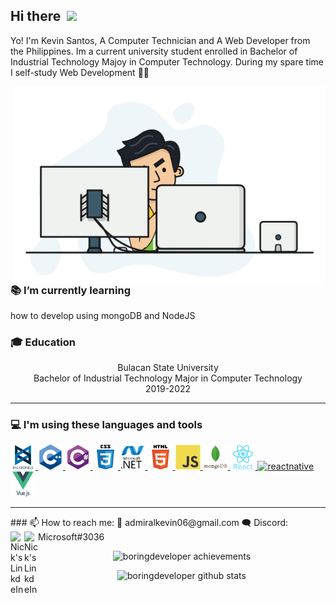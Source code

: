 ## Hi there &nbsp;![](https://visitor-badge.glitch.me/badge?page_id=boringdeveloper.boringdeveloper)

Yo! I'm Kevin Santos, A Computer Technician and A Web Developer from the Philippines. Im a current university student enrolled in Bachelor of Industrial Technology Majoy in Computer Technology. During my spare time I self-study Web Development :man_teacher:

<img align="right" alt="Developer GIF" src="https://github.com/boringdeveloper/boringdeveloper/blob/master/developer.gif?raw=true" width="500" height="auto" />




### 📚 I’m currently learning
how to develop using mongoDB and NodeJS





### 🎓 Education
<p align="center">
 Bulacan State University
 <br>
 Bachelor of Industrial Technology Major in Computer Technology
 <br>
 2019-2022</p>

<hr>

### 💻 I'm using these languages and tools
<p align="left"> <a href="https://backbonejs.org" target="_blank"> <img src="https://raw.githubusercontent.com/devicons/devicon/master/icons/backbonejs/backbonejs-original-wordmark.svg" alt="backbonejs" width="40" height="40"/> </a> <a href="https://www.w3schools.com/cpp/" target="_blank"> <img src="https://raw.githubusercontent.com/devicons/devicon/master/icons/cplusplus/cplusplus-original.svg" alt="cplusplus" width="40" height="40"/> </a> <a href="https://www.w3schools.com/cs/" target="_blank"> <img src="https://raw.githubusercontent.com/devicons/devicon/master/icons/csharp/csharp-original.svg" alt="csharp" width="40" height="40"/> </a> <a href="https://www.w3schools.com/css/" target="_blank"> <img src="https://raw.githubusercontent.com/devicons/devicon/master/icons/css3/css3-original-wordmark.svg" alt="css3" width="40" height="40"/> </a> <a href="https://dotnet.microsoft.com/" target="_blank"> <img src="https://raw.githubusercontent.com/devicons/devicon/master/icons/dot-net/dot-net-original-wordmark.svg" alt="dotnet" width="40" height="40"/> </a> <a href="https://www.w3.org/html/" target="_blank"> <img src="https://raw.githubusercontent.com/devicons/devicon/master/icons/html5/html5-original-wordmark.svg" alt="html5" width="40" height="40"/> </a> <a href="https://developer.mozilla.org/en-US/docs/Web/JavaScript" target="_blank"> <img src="https://raw.githubusercontent.com/devicons/devicon/master/icons/javascript/javascript-original.svg" alt="javascript" width="40" height="40"/> </a> <a href="https://www.mongodb.com/" target="_blank"> <img src="https://raw.githubusercontent.com/devicons/devicon/master/icons/mongodb/mongodb-original-wordmark.svg" alt="mongodb" width="40" height="40"/> </a> <a href="https://reactjs.org/" target="_blank"> <img src="https://raw.githubusercontent.com/devicons/devicon/master/icons/react/react-original-wordmark.svg" alt="react" width="40" height="40"/> </a> <a href="https://reactnative.dev/" target="_blank"> <img src="https://reactnative.dev/img/header_logo.svg" alt="reactnative" width="40" height="40"/> </a> <a href="https://vuejs.org/" target="_blank"> <img src="https://raw.githubusercontent.com/devicons/devicon/master/icons/vuejs/vuejs-original-wordmark.svg" alt="vuejs" width="40" height="40"/> </a> </p>
<hr>
### 📫 How to reach me:
📧 admiralkevin06@gmail.com  
🗨️ Discord: Microsoft#3036  
<a href="https://www.linkedin.com/in/nichole-john-talban-romero/" target="_blank">
  <img align="left" alt="Nick's LinkdeIn" width="22px" src="https://raw.githubusercontent.com/paulrobertlloyd/socialmediaicons/main/linkedin-16x16.png" />
</a>
<a href="https://twitter.com/nickrdev" target="_blank">
  <img align="left" alt="Nick's LinkdeIn" width="22px" src="https://raw.githubusercontent.com/paulrobertlloyd/socialmediaicons/main/twitter-16x16.png" />
</a>

<br />

<p align="center"> <img src="https://github-profile-trophy.vercel.app/?username=boringdeveloper&theme=nord&no-frame=true" alt="boringdeveloper achievements" /> </p>

<p align="center"> <img src="https://github-readme-stats.vercel.app/api?username=boringdeveloper&show_icons=true&theme=dracula" alt="boringdeveloper github stats" /> </p>
